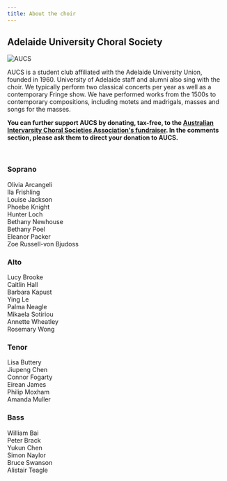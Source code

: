 ```yaml
---
title: About the choir
---
```

## Adelaide University Choral Society

![AUCS](https://scontent.fadl6-1.fna.fbcdn.net/v/t31.18172-8/28336150_1843217812386005_5566563141109707439_o.jpg?_nc_cat=106&ccb=1-7&_nc_sid=cdbe9c&_nc_ohc=HcIckBwO4igAX9A27ns&_nc_ht=scontent.fadl6-1.fna&oh=00_AT8QFI4KcCYnlJif3Ur066YJ1mQzvSnEqtn42nDXwl4fBQ&oe=62BDC4D3)

AUCS is a student club affiliated with the Adelaide University Union, founded in 1960. University of Adelaide staff and alumni also sing with the choir. We typically perform two classical concerts per year as well as a contemporary Fringe show. We have performed works from the 1500s to contemporary compositions, including motets and madrigals, masses and songs for the masses.

**You can further support AUCS by donating, tax-free, to the [Australian Intervarsity Choral Societies Association's fundraiser](https://donations.australianculturalfund.org.au/s/project/a2E9q0000006IgFEAU/aicsa-university-choirs-eofy-2022-fundraiser). In the comments section, please ask them to direct your donation to AUCS.**

&nbsp;

### Soprano
Olivia Arcangeli
<br />Ila Frishling
<br />Louise Jackson
<br />Phoebe Knight
<br />Hunter Loch
<br />Bethany Newhouse
<br />Bethany Poel
<br />Eleanor Packer
<br />Zoe Russell-von Bjudoss

### Alto
Lucy Brooke
<br />Caitlin Hall
<br />Barbara Kapust
<br />Ying Le
<br />Palma Neagle
<br />Mikaela Sotiriou
<br />Annette Wheatley
<br />Rosemary Wong

### Tenor
Lisa Buttery
<br />Jiupeng Chen
<br />Connor Fogarty
<br />Eirean James
<br />Philip Moxham
<br />Amanda Muller

### Bass
William Bai
<br />Peter Brack
<br />Yukun Chen
<br />Simon Naylor
<br />Bruce Swanson
<br />Alistair Teagle
